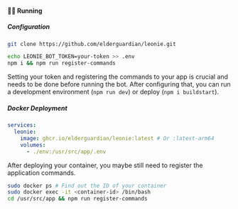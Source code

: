 #### 🏃‍♀️ Running

##### Configuration

```bash
git clone https://github.com/elderguardian/leonie.git

echo LEONIE_BOT_TOKEN=your-token >> .env
npm i && npm run register-commands
```

Setting your token and registering the commands to your app is crucial
and needs to be done before running the bot.
After configuring that, you can run a development environment (`npm run dev`) or deploy (`npm i buildstart`).

##### Docker Deployment

```yaml
services:
  leonie:
    image: ghcr.io/elderguardian/leonie:latest # Or :latest-arm64
    volumes:
      - ./env:/usr/src/app/.env
```

After deploying your container, you maybe still need to register the application commands.

```bash
sudo docker ps # Find out the ID of your container
sudo docker exec -it <container-id> /bin/bash
cd /usr/src/app && npm run register-commands
```
